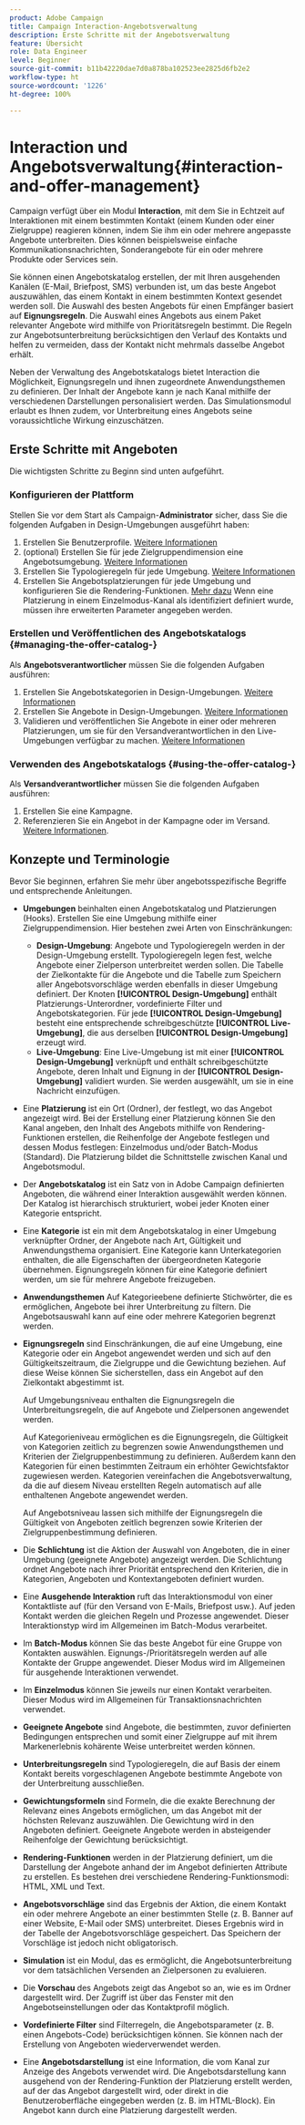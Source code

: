 ```yaml
---
product: Adobe Campaign
title: Campaign Interaction-Angebotsverwaltung
description: Erste Schritte mit der Angebotsverwaltung
feature: Übersicht
role: Data Engineer
level: Beginner
source-git-commit: b11b42220dae7d0a878ba102523ee2825d6fb2e2
workflow-type: ht
source-wordcount: '1226'
ht-degree: 100%

---
```


# Interaction und Angebotsverwaltung{#interaction-and-offer-management}

Campaign verfügt über ein Modul **Interaction**, mit dem Sie in Echtzeit auf Interaktionen mit einem bestimmten Kontakt (einem Kunden oder einer Zielgruppe) reagieren können, indem Sie ihm ein oder mehrere angepasste Angebote unterbreiten. Dies können beispielsweise einfache Kommunikationsnachrichten, Sonderangebote für ein oder mehrere Produkte oder Services sein.

Sie können einen Angebotskatalog erstellen, der mit Ihren ausgehenden Kanälen (E-Mail, Briefpost, SMS) verbunden ist, um das beste Angebot auszuwählen, das einem Kontakt in einem bestimmten Kontext gesendet werden soll. Die Auswahl des besten Angebots für einen Empfänger basiert auf **Eignungsregeln**. Die Auswahl eines Angebots aus einem Paket relevanter Angebote wird mithilfe von Prioritätsregeln bestimmt. Die Regeln zur Angebotsunterbreitung berücksichtigen den Verlauf des Kontakts und helfen zu vermeiden, dass der Kontakt nicht mehrmals dasselbe Angebot erhält.

Neben der Verwaltung des Angebotskatalogs bietet Interaction die Möglichkeit, Eignungsregeln und ihnen zugeordnete Anwendungsthemen zu definieren. Der Inhalt der Angebote kann je nach Kanal mithilfe der verschiedenen Darstellungen personalisiert werden. Das Simulationsmodul erlaubt es Ihnen zudem, vor Unterbreitung eines Angebots seine voraussichtliche Wirkung einzuschätzen.

## Erste Schritte mit Angeboten

Die wichtigsten Schritte zu Beginn sind unten aufgeführt.

### Konfigurieren der Plattform

Stellen Sie vor dem Start als Campaign-**Administrator** sicher, dass Sie die folgenden Aufgaben in Design-Umgebungen ausgeführt haben:

1. Erstellen Sie Benutzerprofile. [Weitere Informationen](interaction-operators.md)
1. (optional) Erstellen Sie für jede Zielgruppendimension eine Angebotsumgebung. [Weitere Informationen](interaction-env.md)
1. Erstellen Sie Typologieregeln für jede Umgebung. [Weitere Informationen](interaction-offer.md#offer-presentation)
1. Erstellen Sie Angebotsplatzierungen für jede Umgebung und konfigurieren Sie die Rendering-Funktionen. [Mehr dazu](interaction-offer-spaces.md)
Wenn eine Platzierung in einem Einzelmodus-Kanal als identifiziert definiert wurde, müssen ihre erweiterten Parameter angegeben werden.

### Erstellen und Veröffentlichen des Angebotskatalogs {#managing-the-offer-catalog-}

Als **Angebotsverantwortlicher** müssen Sie die folgenden Aufgaben ausführen:

1. Erstellen Sie Angebotskategorien in Design-Umgebungen. [Weitere Informationen](interaction-offer-catalog.md#creating-offer-categories)
1. Erstellen Sie Angebote in Design-Umgebungen. [Weitere Informationen](interaction-offer.md)
1. Validieren und veröffentlichen Sie Angebote in einer oder mehreren Platzierungen, um sie für den Versandverantwortlichen in den Live-Umgebungen verfügbar zu machen. [Weitere Informationen](interaction-offer.md#approve-offers)

### Verwenden des Angebotskatalogs {#using-the-offer-catalog-}

Als **Versandverantwortlicher** müssen Sie die folgenden Aufgaben ausführen:

1. Erstellen Sie eine Kampagne.
1. Referenzieren Sie ein Angebot in der Kampagne oder im Versand. [Weitere Informationen](interaction-send-offers.md).


## Konzepte und Terminologie

Bevor Sie beginnen, erfahren Sie mehr über angebotsspezifische Begriffe und entsprechende Anleitungen.

* **Umgebungen** beinhalten einen Angebotskatalog und Platzierungen (Hooks). Erstellen Sie eine Umgebung mithilfe einer Zielgruppendimension.
Hier bestehen zwei Arten von Einschränkungen:

   * **Design-Umgebung**: Angebote und Typologieregeln werden in der Design-Umgebung erstellt. Typologieregeln legen fest, welche Angebote einer Zielperson unterbreitet werden sollen. Die Tabelle der Zielkontakte für die Angebote und die Tabelle zum Speichern aller Angebotsvorschläge werden ebenfalls in dieser Umgebung definiert. Der Knoten **[!UICONTROL Design-Umgebung]** enthält Platzierungs-Unterordner, vordefinierte Filter und Angebotskategorien. Für jede **[!UICONTROL Design-Umgebung]** besteht eine entsprechende schreibgeschützte **[!UICONTROL Live-Umgebung]**, die aus derselben **[!UICONTROL Design-Umgebung]** erzeugt wird.
   * **Live-Umgebung**: Eine Live-Umgebung ist mit einer **[!UICONTROL Design-Umgebung]** verknüpft und enthält schreibgeschützte Angebote, deren Inhalt und Eignung in der **[!UICONTROL Design-Umgebung]** validiert wurden. Sie werden ausgewählt, um sie in eine Nachricht einzufügen.

* Eine **Platzierung** ist ein Ort (Ordner), der festlegt, wo das Angebot angezeigt wird. Bei der Erstellung einer Platzierung können Sie den Kanal angeben, den Inhalt des Angebots mithilfe von Rendering-Funktionen erstellen, die Reihenfolge der Angebote festlegen und dessen Modus festlegen: Einzelmodus und/oder Batch-Modus (Standard). Die Platzierung bildet die Schnittstelle zwischen Kanal und Angebotsmodul.
* Der **Angebotskatalog** ist ein Satz von in Adobe Campaign definierten Angeboten, die während einer Interaktion ausgewählt werden können. Der Katalog ist hierarchisch strukturiert, wobei jeder Knoten einer Kategorie entspricht.
* Eine **Kategorie** ist ein mit dem Angebotskatalog in einer Umgebung verknüpfter Ordner, der Angebote nach Art, Gültigkeit und Anwendungsthema organisiert. Eine Kategorie kann Unterkategorien enthalten, die alle Eigenschaften der übergeordneten Kategorie übernehmen. Eignungsregeln können für eine Kategorie definiert werden, um sie für mehrere Angebote freizugeben.
* **Anwendungsthemen** Auf Kategorieebene definierte Stichwörter, die es ermöglichen, Angebote bei ihrer Unterbreitung zu filtern. Die Angebotsauswahl kann auf eine oder mehrere Kategorien begrenzt werden.
* **Eignungsregeln** sind Einschränkungen, die auf eine Umgebung, eine Kategorie oder ein Angebot angewendet werden und sich auf den Gültigkeitszeitraum, die Zielgruppe und die Gewichtung beziehen. Auf diese Weise können Sie sicherstellen, dass ein Angebot auf den Zielkontakt abgestimmt ist.

   Auf Umgebungsniveau enthalten die Eignungsregeln die Unterbreitungsregeln, die auf Angebote und Zielpersonen angewendet werden.

   Auf Kategorieniveau ermöglichen es die Eignungsregeln, die Gültigkeit von Kategorien zeitlich zu begrenzen sowie Anwendungsthemen und Kriterien der Zielgruppenbestimmung zu definieren. Außerdem kann den Kategorien für einen bestimmten Zeitraum ein erhöhter Gewichtsfaktor zugewiesen werden. Kategorien vereinfachen die Angebotsverwaltung, da die auf diesem Niveau erstellten Regeln automatisch auf alle enthaltenen Angebote angewendet werden.

   Auf Angebotsniveau lassen sich mithilfe der Eignungsregeln die Gültigkeit von Angeboten zeitlich begrenzen sowie Kriterien der Zielgruppenbestimmung definieren.

* Die **Schlichtung** ist die Aktion der Auswahl von Angeboten, die in einer Umgebung (geeignete Angebote) angezeigt werden. Die Schlichtung ordnet Angebote nach ihrer Priorität entsprechend den Kriterien, die in Kategorien, Angeboten und Kontextangeboten definiert wurden.
* Eine **Ausgehende Interaktion** ruft das Interaktionsmodul von einer Kontaktliste auf (für den Versand von E-Mails, Briefpost usw.). Auf jeden Kontakt werden die gleichen Regeln und Prozesse angewendet. Dieser Interaktionstyp wird im Allgemeinen im Batch-Modus verarbeitet.
* Im **Batch-Modus** können Sie das beste Angebot für eine Gruppe von Kontakten auswählen. Eignungs-/Prioritätsregeln werden auf alle Kontakte der Gruppe angewendet. Dieser Modus wird im Allgemeinen für ausgehende Interaktionen verwendet.
* Im **Einzelmodus** können Sie jeweils nur einen Kontakt verarbeiten. Dieser Modus wird im Allgemeinen für Transaktionsnachrichten verwendet.
* **Geeignete Angebote** sind Angebote, die bestimmten, zuvor definierten Bedingungen entsprechen und somit einer Zielgruppe auf mit ihrem Markenerlebnis kohärente Weise unterbreitet werden können.
* **Unterbreitungsregeln** sind Typologieregeln, die auf Basis der einem Kontakt bereits vorgeschlagenen Angebote bestimmte Angebote von der Unterbreitung ausschließen.
* **Gewichtungsformeln** sind Formeln, die die exakte Berechnung der Relevanz eines Angebots ermöglichen, um das Angebot mit der höchsten Relevanz auszuwählen. Die Gewichtung wird in den Angeboten definiert. Geeignete Angebote werden in absteigender Reihenfolge der Gewichtung berücksichtigt.
* **Rendering-Funktionen** werden in der Platzierung definiert, um die Darstellung der Angebote anhand der im Angebot definierten Attribute zu erstellen. Es bestehen drei verschiedene Rendering-Funktionsmodi: HTML, XML und Text.
* **Angebotsvorschläge** sind das Ergebnis der Aktion, die einem Kontakt ein oder mehrere Angebote an einer bestimmten Stelle (z. B. Banner auf einer Website, E-Mail oder SMS) unterbreitet. Dieses Ergebnis wird in der Tabelle der Angebotsvorschläge gespeichert. Das Speichern der Vorschläge ist jedoch nicht obligatorisch.
* **Simulation** ist ein Modul, das es ermöglicht, die Angebotsunterbreitung vor dem tatsächlichen Versenden an Zielpersonen zu evaluieren.
* Die **Vorschau** des Angebots zeigt das Angebot so an, wie es im Ordner dargestellt wird. Der Zugriff ist über das Fenster mit den Angebotseinstellungen oder das Kontaktprofil möglich.
* **Vordefinierte Filter** sind Filterregeln, die Angebotsparameter (z. B. einen Angebots-Code) berücksichtigen können. Sie können nach der Erstellung von Angeboten wiederverwendet werden.
* Eine **Angebotsdarstellung** ist eine Information, die vom Kanal zur Anzeige des Angebots verwendet wird. Die Angebotsdarstellung kann ausgehend von der Rendering-Funktion der Platzierung erstellt werden, auf der das Angebot dargestellt wird, oder direkt in die Benutzeroberfläche eingegeben werden (z. B. im HTML-Block). Ein Angebot kann durch eine Platzierung dargestellt werden.

